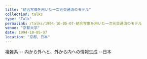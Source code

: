 ```yaml
---
title: "結合写像を用いた一次元交通流のモデル"
collection: talks
type: "Talk"
permalink: /talks/1994-10-05-07-結合写像を用いた一次元交通流のモデル
venue: "京都大学"
date: 1994-10-05-07
location: "京都、日本"
---
```


複雑系 -- 内から外へと、外から内への情報生成 --日本
